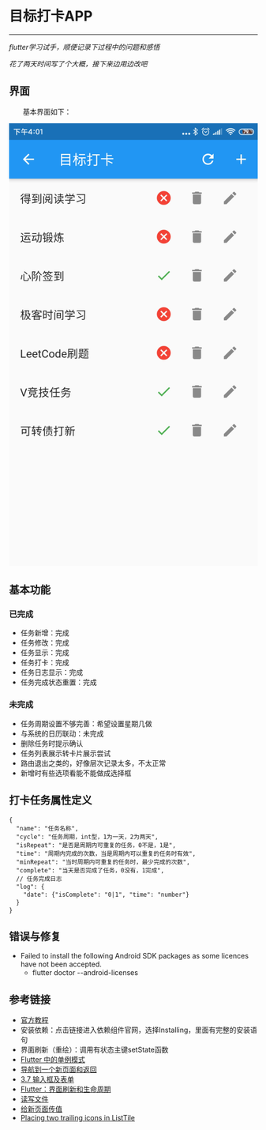 # 目标打卡APP
***
*flutter学习试手，顺便记录下过程中的问题和感悟*

*花了两天时间写了个大概，接下来边用边改吧*

## 界面
&ensp;&ensp;&ensp;&ensp;基本界面如下：

![page.png](./page.png)

## 基本功能
### 已完成
- 任务新增：完成
- 任务修改：完成
- 任务显示：完成
- 任务打卡：完成
- 任务日志显示：完成
- 任务完成状态重置：完成

### 未完成
- 任务周期设置不够完善：希望设置星期几做
- 与系统的日历联动：未完成
- 删除任务时提示确认
- 任务列表展示转卡片展示尝试
- 路由退出之类的，好像层次记录太多，不太正常
- 新增时有些选项看能不能做成选择框

## 打卡任务属性定义
```json5
{
  "name": "任务名称",
  "cycle": "任务周期，int型，1为一天，2为两天",
  "isRepeat": "是否是周期内可重复的任务，0不是，1是",
  "time": "周期内完成的次数，当是周期内可以重复的任务时有效",
  "minRepeat": "当时周期内可重复的任务时，最少完成的次数",
  "complete": "当天是否完成了任务，0没有，1完成",
  // 任务完成日志
  "log": {
    "date": {"isComplete": "0|1", "time": "number"}
  }
}
```

## 错误与修复
- Failed to install the following Android SDK packages as some licences have not been accepted.
    - flutter doctor --android-licenses

## 参考链接
- [官方教程](https://flutterchina.club/setup-windows/#%E8%8E%B7%E5%8F%96flutter-sdk)
- 安装依赖：点击链接进入依赖组件官网，选择Installing，里面有完整的安装语句
- 界面刷新（重绘）：调用有状态主键setState函数
- [Flutter 中的单例模式](https://juejin.im/post/5c83d5ac5188257de66337a9)
- [导航到一个新页面和返回](https://flutter.cn/docs/cookbook/navigation/navigation-basics)
- [3.7 输入框及表单](https://book.flutterchina.club/chapter3/input_and_form.html)
- [Flutter：界面刷新和生命周期](https://juejin.im/post/5ca81c80e51d4509f8232e9b)
- [读写文件](https://flutterchina.club/reading-writing-files/)
- [给新页面传值](https://flutterchina.club/cookbook/navigation/passing-data/)
- [Placing two trailing icons in ListTile](https://stackoverflow.com/questions/54548853/placing-two-trailing-icons-in-listtile)
